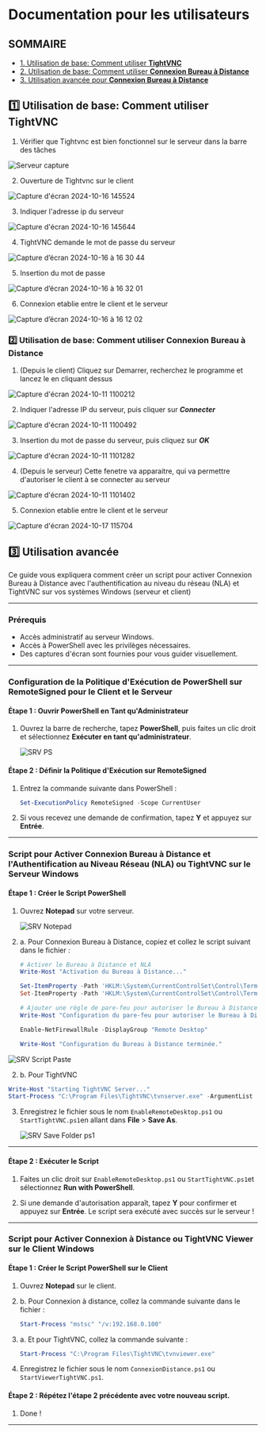 # Documentation pour les utilisateurs

## SOMMAIRE
- [1. Utilisation de base: Comment utiliser **TightVNC**](https://github.com/WildCodeSchool/TSSR-2409-P1-G2-Teleassistance/edit/igor/USER_GUIDE.md#one-utilisation-de-base-comment-utiliser-tightvnc)
- [2. Utilisation de base: Comment utiliser **Connexion Bureau à Distance**](https://github.com/WildCodeSchool/TSSR-2409-P1-G2-Teleassistance/edit/igor/USER_GUIDE.md#two-utilisation-de-base-comment-utiliser-connexion-bureau-%C3%A0-distance)
- [3. Utilisation avancée pour **Connexion Bureau à Distance**](https://github.com/WildCodeSchool/TSSR-2409-P1-G2-Teleassistance/edit/igor/USER_GUIDE.md#three-utilisation-avanc%C3%A9e-pour-connexion-bureau-%C3%A0-distance)
  
## :one: Utilisation de base: Comment utiliser **TightVNC**

1. Vérifier que Tightvnc est bien fonctionnel sur le serveur dans la barre des tâches
 
![Serveur capture ](https://github.com/user-attachments/assets/b39a7e9b-3a9e-4367-a67e-f70e15b8847e) 

2. Ouverture de Tightvnc sur le client

![Capture d'écran 2024-10-16 145524](https://github.com/user-attachments/assets/e5de72de-6a55-4025-adcf-cba1c77def5b)

3. Indiquer l'adresse ip du serveur

![Capture d'écran 2024-10-16 145644](https://github.com/user-attachments/assets/a3528194-b3b6-40f1-b0f2-1943561f06e1)

4. TightVNC demande le mot de passe du serveur
 
![Capture d’écran 2024-10-16 à 16 30 44](https://github.com/user-attachments/assets/2163b395-5039-41fe-9c30-303ce078f380)

5. Insertion du mot de passe

![Capture d’écran 2024-10-16 à 16 32 01](https://github.com/user-attachments/assets/bc291968-5493-446a-ac1e-920f1c230cea)

6. Connexion etablie entre le client et le serveur

![Capture d’écran 2024-10-16 à 16 12 02](https://github.com/user-attachments/assets/9f6ba006-abf2-44fe-bb40-9eb7a23832d1)



### :two: Utilisation de base: Comment utiliser **Connexion Bureau à Distance**

1. (Depuis le client) Cliquez sur Demarrer, recherchez le programme et lancez le en cliquant dessus

![Capture d'écran 2024-10-11 1100212](https://github.com/user-attachments/assets/d08ba675-779f-4de2-9fd7-7dc79cc5fe04)

2. Indiquer l'adresse IP du serveur, puis cliquer sur _**Connecter**_

![Capture d'écran 2024-10-11 1100492](https://github.com/user-attachments/assets/5f54e1c3-23e4-4118-8da8-ae7ed26fdd21)

3. Insertion du mot de passe du serveur, puis cliquez sur _**OK**_

![Capture d'écran 2024-10-11 1101282](https://github.com/user-attachments/assets/36b0cb17-13dd-4f6d-922c-244a15eb5aa9)

4. (Depuis le serveur) Cette fenetre va apparaitre, qui va permettre d'autoriser le client à se connecter au serveur

![Capture d'écran 2024-10-11 1101402](https://github.com/user-attachments/assets/a8f05f3b-1b79-4e3d-961d-b5f380d7b347)


5. Connexion etablie entre le client et le serveur
   
![Capture d'écran 2024-10-17 115704](https://github.com/user-attachments/assets/e39195ad-5e79-4c0f-8575-5bee96fedf42)



## :three: Utilisation avancée


Ce guide vous expliquera comment créer un script pour activer Connexion Bureau à Distance avec l'authentification au niveau du réseau (NLA) et TightVNC sur vos systèmes Windows (serveur et client)


---

### Prérequis

- Accès administratif au serveur Windows.
- Accès à PowerShell avec les privilèges nécessaires.
- Des captures d'écran sont fournies pour vous guider visuellement.

---

### Configuration de la Politique d'Exécution de PowerShell sur RemoteSigned pour le **Client** et le **Serveur**

#### Étape 1 : Ouvrir PowerShell en Tant qu'Administrateur

1. Ouvrez la barre de recherche, tapez **PowerShell**, puis faites un clic droit et sélectionnez **Exécuter en tant qu'administrateur**.
   
   ![SRV PS](https://github.com/user-attachments/assets/60aac6d7-ef35-45b8-8cd2-394dd8be5c69)

#### Étape 2 : Définir la Politique d'Exécution sur RemoteSigned

1. Entrez la commande suivante dans PowerShell :

   ```powershell
   Set-ExecutionPolicy RemoteSigned -Scope CurrentUser
   ```

2. Si vous recevez une demande de confirmation, tapez **Y** et appuyez sur **Entrée**.

---

### Script pour Activer Connexion Bureau à Distance et l'Authentification au Niveau Réseau (NLA) **ou** TightVNC sur le Serveur Windows

#### Étape 1 : Créer le Script PowerShell

1. Ouvrez **Notepad** sur votre serveur.
   
   ![SRV Notepad](https://github.com/user-attachments/assets/a3b474e6-8d69-4cbc-bd43-fe740a505b00)

2. a. Pour Connexion Bureau à Distance, copiez et collez le script suivant dans le fichier :

   ```powershell
   # Activer le Bureau à Distance et NLA
   Write-Host "Activation du Bureau à Distance..."

   Set-ItemProperty -Path 'HKLM:\System\CurrentControlSet\Control\Terminal Server' -Name "fDenyTSConnections" -Value 0
   Set-ItemProperty -Path 'HKLM:\System\CurrentControlSet\Control\Terminal Server\WinStations\RDP-Tcp' -Name "UserAuthentication" -Value 1

   # Ajouter une règle de pare-feu pour autoriser le Bureau à Distance via Windows Defender
   Write-Host "Configuration du pare-feu pour autoriser le Bureau à Distance..."

   Enable-NetFirewallRule -DisplayGroup "Remote Desktop"

   Write-Host "Configuration du Bureau à Distance terminée."
   ```
![SRV Script Paste](https://github.com/user-attachments/assets/79d2b090-e7a1-4b5c-bc90-98522fa759c3)

2. b. Pour TightVNC
```powershell
Write-Host "Starting TightVNC Server..."
Start-Process "C:\Program Files\TightVNC\tvnserver.exe" -ArgumentList '-run'
```

3. Enregistrez le fichier sous le nom `EnableRemoteDesktop.ps1` ou `StartTightVNC.ps1`en allant dans **File** > **Save As**.
   
   ![SRV Save Folder ps1](https://github.com/user-attachments/assets/1626d7cb-fc41-4492-ac44-3613600db84a)

---

#### Étape 2 : Exécuter le Script

1. Faites un clic droit sur `EnableRemoteDesktop.ps1` ou `StartTightVNC.ps1`et sélectionnez **Run with PowerShell**.

2. Si une demande d'autorisation apparaît, tapez **Y** pour confirmer et appuyez sur **Entrée**. Le script sera exécuté avec succès sur le serveur !

---

### Script pour Activer Connexion à Distance ou TightVNC Viewer sur le Client Windows

#### Étape 1 : Créer le Script PowerShell sur le Client

1. Ouvrez **Notepad** sur le client.

2. b. Pour Connexion à distance, collez la commande suivante dans le fichier :

   ```powershell
   Start-Process "mstsc" "/v:192.168.0.100"
   ```
2. a. Et pour TightVNC, collez la commande suivante :
   ```powershell
   Start-Process "C:\Program Files\TightVNC\tvnviewer.exe"
   ```
   
3. Enregistrez le fichier sous le nom `ConnexionDistance.ps1` ou `StartViewerTightVNC.ps1`.


#### Étape 2 : Répétez l'étape 2 précédente avec votre nouveau script.

1. Done !

---
 
